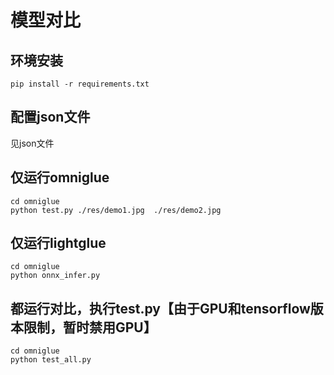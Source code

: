 # 模型对比

## 环境安装

```
pip install -r requirements.txt
```

##  配置json文件

见json文件

## 仅运行omniglue

```
cd omniglue
python test.py ./res/demo1.jpg  ./res/demo2.jpg
```

## 仅运行lightglue

```
cd omniglue
python onnx_infer.py
```

## 都运行对比，执行test.py【由于GPU和tensorflow版本限制，暂时禁用GPU】

```
cd omniglue
python test_all.py
```


